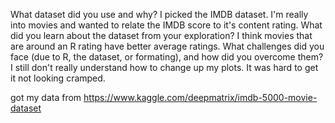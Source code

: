 What dataset did you use and why? 
    I picked the IMDB dataset. I'm really into movies and wanted to relate the IMDB score to it's content rating.
What did you learn about the dataset from your exploration?
    I think movies that are around an R rating have better average ratings.
What challenges did you face (due to R, the dataset, or formating), and how did you overcome them?
    I still don't really understand how to change up my plots. It was hard to get it not looking cramped.

got my data from https://www.kaggle.com/deepmatrix/imdb-5000-movie-dataset